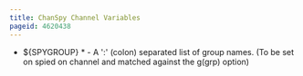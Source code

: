 ```yaml
---
title: ChanSpy Channel Variables
pageid: 4620438
---
```


* ${SPYGROUP} \* - A ':' (colon) separated list of group names. (To be set on spied on channel and matched against the g(grp) option)
